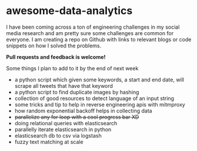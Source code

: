 # awesome-data-analytics

I have been coming across a ton of engineering challenges in my social media research and am pretty sure some challenges are common for everyone. I am creating a repo on Github with links to relevant blogs or code snippets on how I solved the problems.

**Pull requests and feedback is welcome!**

Some things I plan to add to it by the end of next week
- a python script which given some keywords, a start and end date, will scrape all tweets that have that keyword
- a python script to find duplicate images by hashing
- collection of good resources to detect language of an input string
- some tricks and tip to help in reverse engineering apis with mitmproxy
- how random exponential backoff helps in collecting data
- ~~parallelize any for loop with a cool progress bar XD~~
- doing relational queries with elasticsearch
- parallelly iterate elasticsearch in python
- elasticsearch db to csv via logstash
- fuzzy text matching at scale
